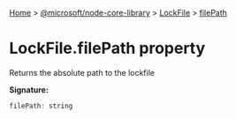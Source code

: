 [Home](./index) &gt; [@microsoft/node-core-library](./node-core-library.md) &gt; [LockFile](./node-core-library.lockfile.md) &gt; [filePath](./node-core-library.lockfile.filepath.md)

# LockFile.filePath property

Returns the absolute path to the lockfile

**Signature:**
```javascript
filePath: string
```

